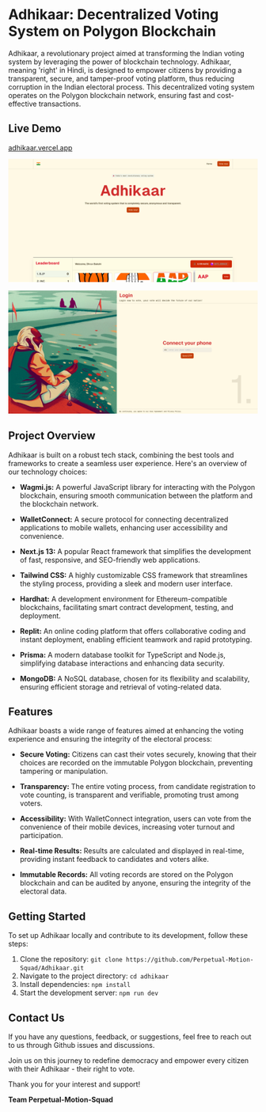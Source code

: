 # Adhikaar: Decentralized Voting System on Polygon Blockchain

Adhikaar, a revolutionary project aimed at transforming the Indian voting system
by leveraging the power of blockchain technology. Adhikaar, meaning 'right' in
Hindi, is designed to empower citizens by providing a transparent, secure, and
tamper-proof voting platform, thus reducing corruption in the Indian electoral
process. This decentralized voting system operates on the Polygon blockchain
network, ensuring fast and cost-effective transactions.

## Live Demo

[adhikaar.vercel.app](https://adhikaar.vercel.app/)

![](./.github/home.png)

![](./.github/login.png)


## Project Overview

Adhikaar is built on a robust tech stack, combining the best tools and
frameworks to create a seamless user experience. Here's an overview of our
technology choices:

- **Wagmi.js:** A powerful JavaScript library for interacting with the Polygon
  blockchain, ensuring smooth communication between the platform and the
  blockchain network.

- **WalletConnect:** A secure protocol for connecting decentralized applications
  to mobile wallets, enhancing user accessibility and convenience.

- **Next.js 13:** A popular React framework that simplifies the development of
  fast, responsive, and SEO-friendly web applications.

- **Tailwind CSS:** A highly customizable CSS framework that streamlines the
  styling process, providing a sleek and modern user interface.

- **Hardhat:** A development environment for Ethereum-compatible blockchains,
  facilitating smart contract development, testing, and deployment.

- **Replit:** An online coding platform that offers collaborative coding and
  instant deployment, enabling efficient teamwork and rapid prototyping.

- **Prisma:** A modern database toolkit for TypeScript and Node.js, simplifying
  database interactions and enhancing data security.

- **MongoDB:** A NoSQL database, chosen for its flexibility and scalability,
  ensuring efficient storage and retrieval of voting-related data.

## Features

Adhikaar boasts a wide range of features aimed at enhancing the voting
experience and ensuring the integrity of the electoral process:

- **Secure Voting:** Citizens can cast their votes securely, knowing that their
  choices are recorded on the immutable Polygon blockchain, preventing tampering
  or manipulation.

- **Transparency:** The entire voting process, from candidate registration to
  vote counting, is transparent and verifiable, promoting trust among voters.

- **Accessibility:** With WalletConnect integration, users can vote from the
  convenience of their mobile devices, increasing voter turnout and
  participation.

- **Real-time Results:** Results are calculated and displayed in real-time,
  providing instant feedback to candidates and voters alike.

- **Immutable Records:** All voting records are stored on the Polygon blockchain
  and can be audited by anyone, ensuring the integrity of the electoral data.

## Getting Started

To set up Adhikaar locally and contribute to its development, follow these
steps:

1. Clone the repository:
   `git clone https://github.com/Perpetual-Motion-Squad/Adhikaar.git`
2. Navigate to the project directory: `cd adhikaar`
3. Install dependencies: `npm install`
4. Start the development server: `npm run dev`

## Contact Us

If you have any questions, feedback, or suggestions, feel free to reach out to
us through Github issues and discussions.

Join us on this journey to redefine democracy and empower every citizen with
their Adhikaar - their right to vote.

Thank you for your interest and support!

**Team Perpetual-Motion-Squad**
